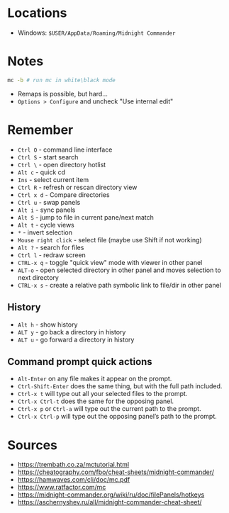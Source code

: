 # Locations
- Windows: `$USER/AppData/Roaming/Midnight Commander`

# Notes
```bash
mc -b # run mc in white\black mode
```
- Remaps is possible, but hard...
- `Options > Configure` and uncheck "Use internal edit"

# Remember
- `Ctrl O` - command line interface
- `Ctrl S` - start search
- `Ctrl \` - open directory hotlist
- `Alt c` - quick cd
- `Ins` - select current item
- `Ctrl R` - refresh or rescan directory view
- `Ctrl x d` - Compare directories
- `Ctrl u` - swap panels
- `Alt i` - sync panels
- `Alt S` - jump to file in current pane/next match
- `Alt t` - cycle views
- `*` - invert selection
- `Mouse right click` - select file (maybe use Shift if not working)
- `Alt ?` - search for files
- `Ctrl l` - redraw screen
- `CTRL-x q` - toggle "quick view" mode with viewer in other panel
- `ALT-o` - open selected directory in other panel and moves selection to next directory
- `CTRL-x s` - create a relative path symbolic link to file/dir in other panel

## History
- `Alt h` - show history
- `ALT y` - go back a directory in history 
- `ALT u` - go forward a directory in history 

## Command prompt quick actions
- `Alt-Enter` on any file makes it appear on the prompt.
- `Ctrl-Shift-Enter` does the same thing, but with the full path
included.
- `Ctrl-x t` will type out all your selected files to the prompt.
- `Ctrl-x Ctrl-t` does the same for the opposing panel.
- `Ctrl-x p` or `Ctrl-a` will type out the current path to the prompt.
- `Ctrl-x Ctrl-p` will type out the opposing panel’s path to the
prompt.

# Sources
- https://trembath.co.za/mctutorial.html
- https://cheatography.com/fbo/cheat-sheets/midnight-commander/
- https://hamwaves.com/cli/doc/mc.pdf
- https://www.ratfactor.com/mc
- https://midnight-commander.org/wiki/ru/doc/filePanels/hotkeys
- https://aschernyshev.ru/all/midnight-commander-cheat-sheet/